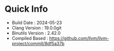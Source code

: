 # Quick Info
* Build Date : 2024-05-23
* Clang Version : 19.0.0git
* Binutils Version : 2.42.0
* Compiled Based : https://github.com/llvm/llvm-project/commit/8df5a37b
